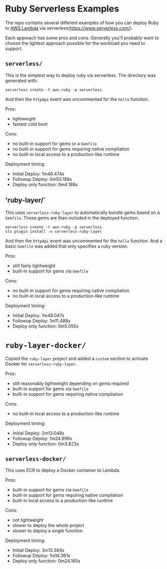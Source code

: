 # Ruby Serverless Examples

The repo contains several different examples of how you can deploy Ruby to
[AWS Lambda](https://aws.amazon.com/lambda/) via
serverless(https://www.serverless.com/).

Each approach has some pros and cons. Generally you'll probably want to choose the lightest approach
possible for the workload you need to support.

## `serverless/`

This is the simplest way to deploy ruby via serverless. The directory was generated with:

```
serverless create -t aws-ruby -p serverless
```

And then the `httpApi` event was uncommented for the `hello` function.

Pros:
* lightweight
* fastest cold boot

Cons:
* no built-in support for gems or a `Gemfile`
* no built-in support for gems requiring native compliation
* no built-in local access to a production-like runtime

Deployment timing:
* Initial Deploy: 1m46.474s
* Followup Deploy: 0m50.188s
* Deploy only function: 0m4.188s

## 'ruby-layer/`

This uses `serverless-ruby-layer` to automatically bundle gems based on a `Gemfile`. Those gems
are then included in the deployed function.

```
serverless create -t aws-ruby -p serverless
sls plugin install -n serverless-ruby-layer
```

And then the `httpApi` event was uncommented for the `hello` function. And a basic `Gemfile` was
added that only specifies a ruby version.

Pros:
* still fairly lightweight
* built-in support for gems via `Gemfile`

Cons:
* no built-in support for gems requiring native compliation
* no built-in local access to a production-like runtime

Deployment timing:
* Initial Deploy: 1m48.047s
* Followup Deploy: 1m11.488s
* Deploy only function: 0m5.055s

# `ruby-layer-docker/`

Copied the `ruby-layer` project and added a `custom` section to activate Docker for `serverless-ruby-layer`.

Pros:
* still reasonably lightweight depending on gems required
* built-in support for gems via `Gemfile`
* built-in support for gems requiring native compliation

Cons:
* no built-in local access to a production-like runtime



Deployment timing:
* Initial Deploy: 2m13.048s
* Followup Deploy: 1m24.996s
* Deploy only function: 0m3.823s

## `serverless-docker/`

This uses ECR to deploy a Docker container to Lambda.

Pros:
* built-in support for gems via `Gemfile`
* built-in support for gems requiring native compliation
* built-in local access to a production-like runtime

Cons:
* not lightweight
* slower to deploy the whole project
* slower to deploy a single function

Deployment timing:
* Initial Deploy: 3m13.384s
* Followup Deploy: 1m14.361s
* Deploy only function: 0m24.165s

